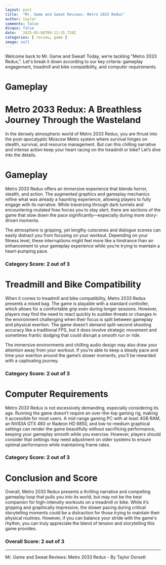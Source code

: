 ```yaml
---
layout: post
title:  "Mr. Game and Sweat Reviews: Metro 2033 Redux"
author: taylor
comments: false
disqus: false
date:   2025-05-08T00:11:35.728Z
categories: [ review, game ]
image: null
---
```


Welcome back to Mr. Game and Sweat! Today, we’re tackling "Metro 2033 Redux,". Let's break it down according to our key criteria: gameplay engagement, treadmill and bike compatibility, and computer requirements.

# Gameplay

# Metro 2033 Redux: A Breathless Journey Through the Wasteland

In the densely atmospheric world of Metro 2033 Redux, you are thrust into the post-apocalyptic Moscow Metro system where survival hinges on stealth, survival, and resource management. But can this chilling narrative and intense action keep your heart racing on the treadmill or bike? Let’s dive into the details.

# Gameplay

Metro 2033 Redux offers an immersive experience that blends horror, stealth, and action. The augmented graphics and gameplay mechanics refine what was already a haunting experience, allowing players to fully engage with its narrative. While traversing through dark tunnels and encountering mutated foes forces you to stay alert, there are sections of the game that slow down the pace significantly—especially during more story-driven moments. 

The atmosphere is gripping, yet lengthy cutscenes and dialogue scenes can easily distract you from focusing on your workout. Depending on your fitness level, these interruptions might feel more like a hindrance than an enhancement to your gameplay experience while you’re trying to maintain a heart-pumping pace. 

### Category Score: 2 out of 3

# Treadmill and Bike Compatibility

When it comes to treadmill and bike compatibility, Metro 2033 Redux presents a mixed bag. The game is playable with a standard controller, which allows for a comfortable grip even during longer sessions. However, players may find the need to react quickly to sudden threats or changes in the environment challenging when their focus is split between gameplay and physical exertion. The game doesn’t demand split-second shooting accuracy like a traditional FPS, but it does involve strategic movement and sometimes frantic dodging that could disrupt a smooth run or ride.

The immersive environments and chilling audio design may also draw your attention away from your workout. If you’re able to keep a steady pace and time your exertion around the game’s slower moments, you’ll be rewarded with a captivating journey. 

### Category Score: 2 out of 3

# Computer Requirements

Metro 2033 Redux is not excessively demanding, especially considering its age. Running the game doesn’t require an over-the-top gaming rig, making it accessible for most users. A mid-range gaming PC with at least 4GB RAM, an NVIDIA GTX 460 or Radeon HD 6850, and low-to-medium graphical settings can render the game beautifully without sacrificing performance, keeping your gameplay smooth while you exercise. However, players should consider that settings may need adjustment on older systems to ensure optimal performance while maintaining frame rates.

### Category Score: 2 out of 3

# Conclusion and Score

Overall, Metro 2033 Redux presents a thrilling narrative and compelling gameplay loop that pulls you into its world, but may not be the best companion for high-intensity workouts on a treadmill or bike. While it’s gripping and graphically impressive, the slower pacing during critical storytelling moments could be a distraction for those trying to maintain their physical routines. However, if you can balance your stride with the game's rhythm, you can truly appreciate the blend of tension and storytelling this game provides.

### Overall Score: 2 out of 3

---

Mr. Game and Sweat Reviews: Metro 2033 Redux - By Taylor Dorsett
